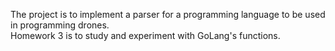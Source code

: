 The project is to implement a parser for a programming language to be used in programming drones.\
Homework 3 is to study and experiment with GoLang's functions.